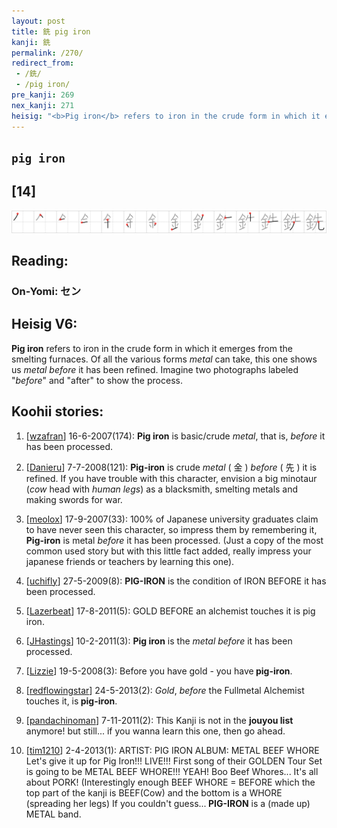```yaml
---
layout: post
title: 銑 pig iron
kanji: 銑
permalink: /270/
redirect_from:
 - /銑/
 - /pig iron/
pre_kanji: 269
nex_kanji: 271
heisig: "<b>Pig iron</b> refers to iron in the crude form in which it emerges from the smelting furnaces. Of all the various forms <i>metal</i> can take, this one shows us <i>metal</i> <i>before</i> it has been refined. Imagine two photographs labeled &quot;<i>before</i>&quot; and &quot;after&quot; to show the process."
---
```


## `pig iron`

## [14]

<div class="stroke"><img src="../images/E98A91.png" /></div>

## Reading:

### On-Yomi: セン

## Heisig V6:

<b>Pig iron</b> refers to iron in the crude form in which it emerges from the smelting furnaces. Of all the various forms <i>metal</i> can take, this one shows us <i>metal</i> <i>before</i> it has been refined. Imagine two photographs labeled &quot;<i>before</i>&quot; and &quot;after&quot; to show the process.

## Koohii stories:

1) [<a href="http://kanji.koohii.com/profile/wzafran">wzafran</a>] 16-6-2007(174): <strong>Pig iron</strong> is basic/crude <em>metal</em>, that is, <em>before</em> it has been processed.

2) [<a href="http://kanji.koohii.com/profile/Danieru">Danieru</a>] 7-7-2008(121): <strong>Pig-iron</strong> is crude <em>metal</em> ( 金 ) <em>before</em> ( 先 ) it is refined. If you have trouble with this character, envision a big minotaur (<em>cow</em> head with <em>human legs</em>) as a blacksmith, smelting metals and making swords for war.

3) [<a href="http://kanji.koohii.com/profile/meolox">meolox</a>] 17-9-2007(33): 100% of Japanese university graduates claim to have never seen this character, so impress them by remembering it,<strong> Pig-iron</strong> is metal <em>before</em> it has been processed. (Just a copy of the most common used story but with this little fact added, really impress your japanese friends or teachers by learning this one).

4) [<a href="http://kanji.koohii.com/profile/uchifly">uchifly</a>] 27-5-2009(8): <strong>PIG-IRON</strong> is the condition of IRON BEFORE it has been processed.

5) [<a href="http://kanji.koohii.com/profile/Lazerbeat">Lazerbeat</a>] 17-8-2011(5): GOLD BEFORE an alchemist touches it is pig iron.

6) [<a href="http://kanji.koohii.com/profile/JHastings">JHastings</a>] 10-2-2011(3): <strong>Pig iron</strong> is the <em>metal</em> <em>before</em> it has been processed.

7) [<a href="http://kanji.koohii.com/profile/Lizzie">Lizzie</a>] 19-5-2008(3): Before you have gold - you have<strong> pig-iron</strong>.

8) [<a href="http://kanji.koohii.com/profile/redflowingstar">redflowingstar</a>] 24-5-2013(2): <em>Gold</em>, <em>before</em> the Fullmetal Alchemist touches it, is<strong> pig-iron</strong>.

9) [<a href="http://kanji.koohii.com/profile/pandachinoman">pandachinoman</a>] 7-11-2011(2): This Kanji is not in the <strong>jouyou list</strong> anymore! but still... if you wanna learn this one, then go ahead.

10) [<a href="http://kanji.koohii.com/profile/tim1210">tim1210</a>] 2-4-2013(1): ARTIST: PIG IRON ALBUM: METAL BEEF WHORE Let&#039;s give it up for Pig Iron!!! LIVE!!! First song of their GOLDEN Tour Set is going to be METAL BEEF WHORE!!! YEAH! Boo Beef Whores... It&#039;s all about PORK! (Interestingly enough BEEF WHORE = BEFORE which the top part of the kanji is BEEF(Cow) and the bottom is a WHORE (spreading her legs) If you couldn&#039;t guess...<strong> PIG-IRON</strong> is a (made up) METAL band.
